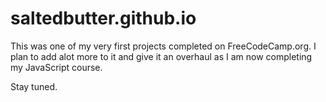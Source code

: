 # saltedbutter.github.io

This was one of my very first projects completed on FreeCodeCamp.org.
I plan to add alot more to it and give it an overhaul as I am now completing my JavaScript course.

Stay tuned.
